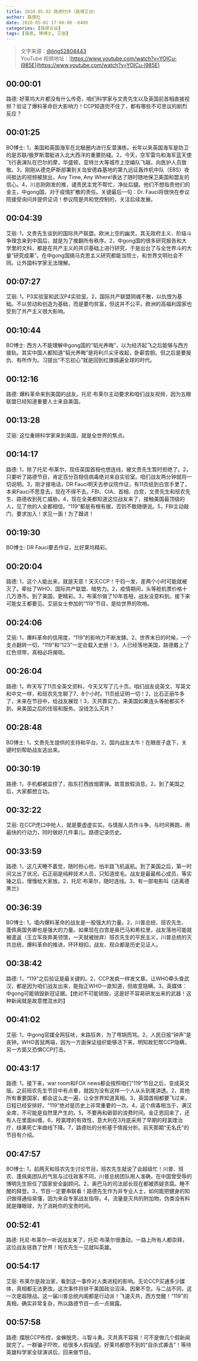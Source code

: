 ```yaml
---
title: 2020.05.02 路德时评（路博艾谈）
author: 路德社
date: 2020-05-02 17:00:00 -0400
categories: [路德访谈]
tags: [路德, 博博士, 艾丽]
---
```


> 文字来源：[@ling52804443](https://twitter.com/ling52804443)  
> YouTube 视频地址：[https://www.youtube.com/watch?v=YOICu-l985E](https://www.youtube.com/watch?v=YOICu-l985E)

## 00:00:01

路德: 好莱坞大片都没有什么传奇，咱们科学家与文贵先生以及英国前首相直接视频？验证了爆料革命巨大影响力！CCP知道兜不住了，都有哪些不可思议的剧烈反应？

## 00:01:25

BO博士: 1，美国和英国海军在北极圈内进行反潜演练。长年以来英国海军是防卫的是苏联/俄罗斯潜艇进入北大西洋的重要防綫。2，今天，空军雷鸟和海军蓝天使飞行表演队在巴尔的摩，华盛顿，亚特兰大等城市上空编队飞越，向医护人员致敬。3，刚刚从德克萨斯部署到关岛安德森基地的第九远征轰炸机中队（EBS）夜间抵达的视频被放出，Any Time, Any Where!表达了随时随地保卫美国和盟友的信心。4，川总刚刚发的推，谴责民主党不帮忙，净扯后腿。他们不想指责他们的金主，中gong国，对于疫情扩散的责任。关键最后一句：Dr. Fauci将很快在参议院接受询问并提供证词！参议院是共和党控制的，关注后续发展。

## 00:04:39

艾丽: 1，文贵先生谈到的国际共产联盟。欧洲上空的幽灵。其无政府主义、阶级斗争理念来到中国后，就是为了推翻所有秩序。2，中gong国的很多研究报告和大学里的文科，都是在共产主义的共识基础上进行研究，于是出台了与全世界斗的大量“研究成果”。在中gong国搞马克思主义研究都能当院士，和世界文明社会不同。让外国科学家无法理解。

## 00:07:27

艾丽: 1，P3实验室和武汉P4实验室。2，国际共产联盟阴魂不散，以仇恨为基础。不以劳动和创造为基础，而是要均贫富，但这并不公平。欧洲的高福利国家也受到了共产主义很大影响。

## 00:10:44

BO博士: 西方人不能理解中gong国的“韬光养晦”，以为经济起飞之后能够与西方接轨。其实中国人都知道“韬光养晦”是将利爪尖牙收起，卧薪尝胆。但之后是要报仇、有所作为。习提出“不忘初心”就是回到红旗插遍全球的时代。

## 00:12:16

路德: 爆料革命来到美国的战友。托尼·布莱尔主动要求和咱们战友视频，因为五眼联盟已经知道重要人士来自美国。

## 00:13:28

艾丽: 这位重磅科学家来到美国，就是全世界的焦点。

## 00:14:17

路德: 1，除了托尼·布莱尔，现任英国首相也想连线，被文贵先生暂时拒绝了。2，只要听了路德节目，肯定百分百相信病毒绝对来自实验室。咱们战友两分钟就将一切说明。3，刚才接电话，DR Fauci明天去参议院作证，有11页纸到白宫手里了，本来Fauci不愿意去，现在不得不去。FBI、CIA、首相、白宫，文贵先生和班农先生、路德收到死亡威胁。4，现在全美都知道这位战友来了，接触美国最顶级的人，见了他的人全都相信。“119”都是有根有据，否则不敢随便说。5，FBI主动敲门，要求加入！求见一面！为了跟进！

## 00:19:30

BO博士: DR Fauci要去作证，比好莱坞精彩。

## 00:20:04

路德: 1，这个人能出来，就是天意！天灭CCP！千钧一发，差两个小时可能就被灭了。牵扯了WHO、国际共产联盟、暗势力。2，疫情期间，头等舱机票价格十几万港币。到了美国，更精彩。3，布莱尔做了10年首相，战友没意料到。接下来可能女王都要见。艾丽女士参加的“119”节目，是给世界的吹哨。

## 00:24:06

艾丽: 1，爆料革命的信用度，“119”的影响力不断发酵。2，世界末日的时候，一个支点翻转一切，“119”和“123”一定会载入史册！3，人已经落地美国，路德戴上了红色领带，真相必将揭晓。

## 00:26:04

路德: 1，昨天写了11页全英文资料，今天又写了几十页。咱们战友说英文、写英文和中文一样，和班农先生聊了7、8个小时。11页纸证明一切！2，比石正丽牛多了，未来在节目中，给战友展现！3，灭共靠实力，来美国如果连头等舱都买不到，来美国之后的住宿和服务。没钱怎么灭共？

## 00:28:48

BO博士: 1，文贵先生提供的支持和平台。2，国内战友太牛！在眼皮子底下，关键时刻帮助战友逃出来。

## 00:30:19

路德: 1，手机都被监控了，指东打西放烟雾弹。故意放假消息。2，到了美国之后，大家都想立功。

## 00:32:22

艾丽: 在CCP虎口中抢人，就是要虚虚实实。与情报人员作斗争，与时间赛跑。用最快的行动力，同时做好几件事儿。路德记录历史。

## 00:33:59

路德: 1，这几天睡不着觉，随时担心他，怕半路飞机返航。到了美国之后，第一时间又出了状况，石正丽是纯粹技术人员，只知道皮毛。战友是最最核心成员，等实锤之后，慢慢给大家放。2，托尼·布莱尔，随时连线。3，有一部电影叫《逃离德黑兰》

## 00:36:39

BO博士: 1，墙内爆料革命的战友是一股强大的力量。2，川普总统、班农先生、蓬佩奥国务卿也是强大的力量。如果现在白宫是奥巴马和希拉里，战友落地可能就被遣返（王立军夜奔美领馆，一天就被抛弃）班农先生的平民主义，川普总统的灭共总统，爆料革命的推进，环环相扣。战友、观众都是历史见证人。

## 00:38:42

路德: 1，“119”之后验证是最关键的。2，CCP发疯一样发文章。让WHO牵头查武汉，都是因为咱们战友出来，能指正WHO一直知道，但故意隐瞒。3，英媒体：中gong可能销毁新冠证据。【绝对不可能销毁，这是好不容易研发出来的武器！这种新闻就是故意搅混水的】

## 00:41:02

艾丽: 1，中gong官媒全网狂吠，末路狂奔，为了甩锅而骂。2，人民日报“钟声”是丧钟。WHO首鼠两端，因为一方面保证组织能够活下来，明知故犯帮CCP隐瞒，另一方面又恐惧CCP打击。

## 00:43:17

路德: 1，接下来，war room和FOX news都会按照咱们“119”节目之后，变成英文版。之前班农先生节目中有点晕，就因为没有这样一个人从头到尾讲透。2，其他所有重要国家，都会这么走一遍，让全世界知道真相。3，英国首相都要飞过来，日程已经安排好。“119”绝对是历史上非常重要的一次。4，这个病毒相当于，满汉全席，不可能是自然里产生的。5，不要再和砸郭的浪费时间。金正恩回来了，还有人在里面纠缠。6，羟氯喹的有效性，意大利在3月底采用了早期的羟氯喹治疗，结果死亡率曲线下降。7，路德社的分析基于情报分析。前天那期“无名氏”的节目有介绍。

## 00:47:57

BO博士: 1，前两天和班农先生讨论节目，班农先生就说了会超级忙！川普、班农、蓬佩奥团队的气氛与过往政客不同，川普总统团队用人准确，在中国曾受辱的博明先生担任了国家安全副顾问。2，奥巴马的司法部长现在都被质疑贪腐。睡不醒的拜登。3，节目一定要串联看！路德先生作为非专业人士，如何能把健身的知识做得通俗易懂，因为来自专家战友指导。4，流量是灭共的附加物，伪类没有料就是赚眼球，为了消耗你的宝贵时间。

## 00:52:41

路德: 托尼·布莱尔一听说战友来了，托尼·布莱尔很激动，一路上所有人都崇拜，这位战友拯救了世界！班农先生一见就叫英雄。

## 00:54:17

艾丽: 布莱尔是政治家，看到这一事件对人类进程的影响。无论CCP买通多少媒体，真相都无法更改。这次事件将排干美国政治沼泽。因果不空。与二战不同，这一次是超限战。这一届川普总统内阁都是行动派！飞速灭共，西方觉醒！“119”的真相，确实非常复杂，所以路德节目一点一点揭露。

## 00:57:58

路德: 摆脱CCP布控，金蝉脱壳，斗智斗勇。灭共真不容易！可不是做几个假新闻就完了。一群骗子吓吹，给很多人假指望。好莱坞都想不到的“自杀式袭击”！等待英雄科学家全球演讲后，回来做节目。
